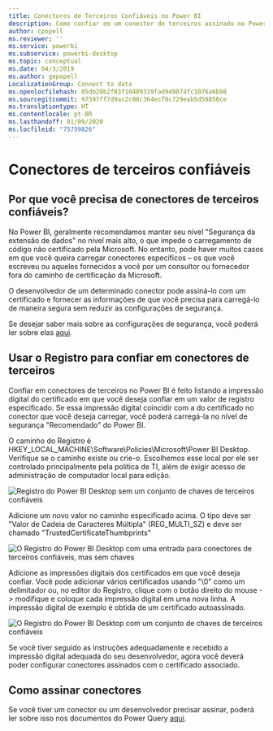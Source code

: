 ```yaml
---
title: Conectores de Terceiros Confiáveis no Power BI
description: Como confiar em um conector de terceiros assinado no Power BI
author: cpopell
ms.reviewer: ''
ms.service: powerbi
ms.subservice: powerbi-desktop
ms.topic: conceptual
ms.date: 04/3/2019
ms.author: gepopell
LocalizationGroup: Connect to data
ms.openlocfilehash: 05db20b2f83f10409339fad949874fc1076a6b98
ms.sourcegitcommit: 97597ff7d9ac2c08c364ecf0c729eab5d59850ce
ms.translationtype: HT
ms.contentlocale: pt-BR
ms.lasthandoff: 01/09/2020
ms.locfileid: "75759826"
---
```

# <a name="trusted-third-party-connectors"></a>Conectores de terceiros confiáveis

## <a name="why-do-you-need-trusted-third-party-connectors"></a>Por que você precisa de conectores de terceiros confiáveis?

No Power BI, geralmente recomendamos manter seu nível "Segurança da extensão de dados" no nível mais alto, o que impede o carregamento de código não certificado pela Microsoft. No entanto, pode haver muitos casos em que você queira carregar conectores específicos – os que você escreveu ou aqueles fornecidos a você por um consultor ou fornecedor fora do caminho de certificação da Microsoft.

O desenvolvedor de um determinado conector pode assiná-lo com um certificado e fornecer as informações de que você precisa para carregá-lo de maneira segura sem reduzir as configurações de segurança.

Se desejar saber mais sobre as configurações de segurança, você poderá ler sobre elas [aqui](https://docs.microsoft.com/power-bi/desktop-connector-extensibility).

## <a name="using-the-registry-to-trust-third-party-connectors"></a>Usar o Registro para confiar em conectores de terceiros

Confiar em conectores de terceiros no Power BI é feito listando a impressão digital do certificado em que você deseja confiar em um valor de registro especificado. Se essa impressão digital coincidir com a do certificado no conector que você deseja carregar, você poderá carregá-la no nível de segurança "Recomendado" do Power BI. 

O caminho do Registro é HKEY_LOCAL_MACHINE\Software\Policies\Microsoft\Power BI Desktop. Verifique se o caminho existe ou crie-o. Escolhemos esse local por ele ser controlado principalmente pela política de TI, além de exigir acesso de administração de computador local para edição. 

![Registro do Power BI Desktop sem um conjunto de chaves de terceiros confiáveis](media/desktop-trusted-third-party-connectors/desktoptrustedthird1.png)

Adicione um novo valor no caminho especificado acima. O tipo deve ser "Valor de Cadeia de Caracteres Múltipla" (REG_MULTI_SZ) e deve ser chamado "TrustedCertificateThumbprints" 

![O Registro do Power BI Desktop com uma entrada para conectores de terceiros confiáveis, mas sem chaves](media/desktop-trusted-third-party-connectors/desktoptrustedthird2.png)

Adicione as impressões digitais dos certificados em que você deseja confiar. Você pode adicionar vários certificados usando "\0" como um delimitador ou, no editor do Registro, clique com o botão direito do mouse -> modifique e coloque cada impressão digital em uma nova linha. A impressão digital de exemplo é obtida de um certificado autoassinado. 

 ![O Registro do Power BI Desktop com um conjunto de chaves de terceiros confiáveis](media/desktop-trusted-third-party-connectors/desktoptrustedthird3.png)

Se você tiver seguido as instruções adequadamente e recebido a impressão digital adequada do seu desenvolvedor, agora você deverá poder configurar conectores assinados com o certificado associado.

## <a name="how-to-sign-connectors"></a>Como assinar conectores

Se você tiver um conector ou um desenvolvedor precisar assinar, poderá ler sobre isso nos documentos do Power Query [aqui](https://docs.microsoft.com/power-query/handlingconnectorsigning).
